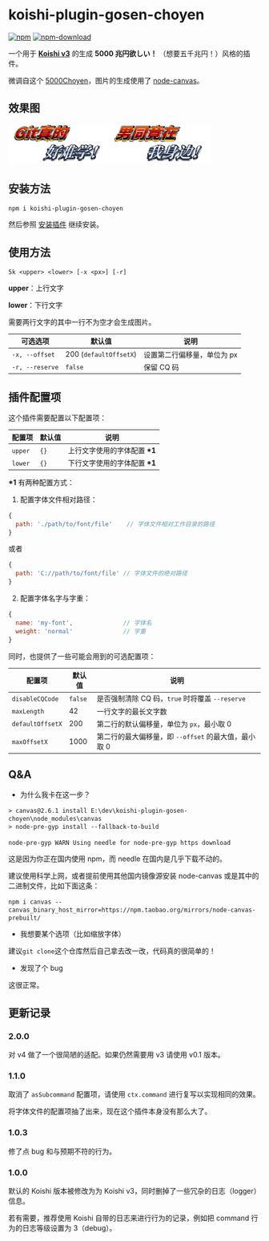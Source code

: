 # koishi-plugin-gosen-choyen

[![npm](https://img.shields.io/npm/v/koishi-plugin-gosen-choyen?style=flat-square)](https://www.npmjs.com/package/koishi-plugin-gosen-choyen)
[![npm-download](https://img.shields.io/npm/dw/koishi-plugin-gosen-choyen?style=flat-square)](https://www.npmjs.com/package/koishi-plugin-gosen-choyen)

一个用于 **[Koishi v3](https://github.com/koishijs/koishi)** 的生成 **5000 兆円欲しい！** （想要五千兆円！）风格的插件。

微调自这个 [5000Choyen](https://github.com/yurafuca/5000choyen)，图片的生成使用了 [node-canvas](https://github.com/Automattic/node-canvas)。

## 效果图

<img width='200px' src='./examples/git_is_hard.png'>

<img width='200px' src='./examples/nantong.png'>

## 安装方法

```shell
npm i koishi-plugin-gosen-choyen
```

然后参照 [安装插件](https://koishi.js.org/guide/context.html#%E5%AE%89%E8%A3%85%E6%8F%92%E4%BB%B6) 继续安装。

## 使用方法

```
5k <upper> <lower> [-x <px>] [-r]
```

**upper**：上行文字

**lower**：下行文字

需要两行文字的其中一行不为空才会生成图片。

| 可选选项 | 默认值 | 说明 |
| - | - | - |
| `-x, --offset` | 200 (`defaultOffsetX`) | 设置第二行偏移量，单位为 px |
| `-r, --reserve` | `false` | 保留 CQ 码 |

## 插件配置项

这个插件需要配置以下配置项：

| 配置项 | 默认值 | 说明 |
| - | - | - |
| `upper` | `{}` | 上行文字使用的字体配置 **\*1** |
| `lower` | `{}` | 下行文字使用的字体配置 **\*1** |

**\*1** 有两种配置方式：

1. 配置字体文件相对路径：

```js
{
  path: './path/to/font/file'    // 字体文件相对工作目录的路径
}
```

或者

```js
{
  path: 'C://path/to/font/file' // 字体文件的绝对路径
}
```

2. 配置字体名字与字重：

```js
{
  name: 'my-font',              // 字体名
  weight: 'normal'              // 字重
}
```

同时，也提供了一些可能会用到的可选配置项：

| 配置项 | 默认值 | 说明 |
| - | - | - |
| `disableCQCode` | `false` | 是否强制清除 CQ 码，`true` 时将覆盖 `--reserve` |
| `maxLength` | 42 | 一行文字的最长文字数 |
| `defaultOffsetX` | 200 | 第二行的默认偏移量，单位为 `px`，最小取 0 |
| `maxOffsetX` | 1000 | 第二行的最大偏移量，即 `--offset` 的最大值，最小取 0 |

## Q&A

- 为什么我卡在这一步？

```shell
> canvas@2.6.1 install E:\dev\koishi-plugin-gosen-choyen\node_modules\canvas
> node-pre-gyp install --fallback-to-build

node-pre-gyp WARN Using needle for node-pre-gyp https download
```

这是因为你正在国内使用 npm，而 needle 在国内是几乎下载不动的。

建议使用科学上网，或者提前使用其他国内镜像源安装 node-canvas 或是其中的二进制文件，比如下面这条：

```shell
npm i canvas --canvas_binary_host_mirror=https://npm.taobao.org/mirrors/node-canvas-prebuilt/
```

- 我想要某个选项（比如缩放字体）

建议`git clone`这个仓库然后自己拿去改一改，代码真的很简单的！

- 发现了个 bug

这很正常。

## 更新记录

### 2.0.0

对 v4 做了一个很简陋的适配。如果仍然需要用 v3 请使用 v0.1 版本。

### 1.1.0

取消了 `asSubcommand` 配置项，请使用 `ctx.command` 进行复写以实现相同的效果。

将字体文件的配置项抽了出来，现在这个插件本身没有那么大了。

### 1.0.3

修了点 bug 和与预期不符的行为。

### 1.0.0

默认的 Koishi 版本被修改为为 Koishi v3，同时删掉了一些冗杂的日志（logger）信息。

若有需要，推荐使用 Koishi 自带的日志来进行行为的记录，例如把 command 行为的日志等级设置为 3（debug）。